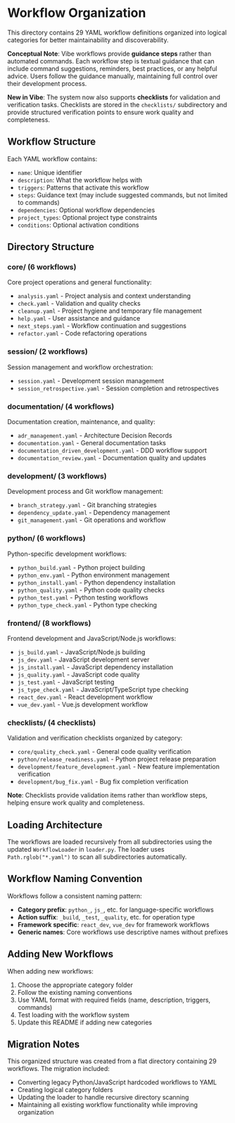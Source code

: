 # Workflow Organization

This directory contains 29 YAML workflow definitions organized into logical categories for better maintainability and discoverability.

**Conceptual Note**: Vibe workflows provide **guidance steps** rather than automated commands. Each workflow step is textual guidance that can include command suggestions, reminders, best practices, or any helpful advice. Users follow the guidance manually, maintaining full control over their development process.

**New in Vibe**: The system now also supports **checklists** for validation and verification tasks. Checklists are stored in the `checklists/` subdirectory and provide structured verification points to ensure work quality and completeness.

## Workflow Structure

Each YAML workflow contains:
- `name`: Unique identifier
- `description`: What the workflow helps with
- `triggers`: Patterns that activate this workflow
- `steps`: Guidance text (may include suggested commands, but not limited to commands)
- `dependencies`: Optional workflow dependencies
- `project_types`: Optional project type constraints
- `conditions`: Optional activation conditions

## Directory Structure

### core/ (6 workflows)
Core project operations and general functionality:
- `analysis.yaml` - Project analysis and context understanding
- `check.yaml` - Validation and quality checks
- `cleanup.yaml` - Project hygiene and temporary file management
- `help.yaml` - User assistance and guidance
- `next_steps.yaml` - Workflow continuation and suggestions
- `refactor.yaml` - Code refactoring operations

### session/ (2 workflows)
Session management and workflow orchestration:
- `session.yaml` - Development session management
- `session_retrospective.yaml` - Session completion and retrospectives

### documentation/ (4 workflows)
Documentation creation, maintenance, and quality:
- `adr_management.yaml` - Architecture Decision Records
- `documentation.yaml` - General documentation tasks
- `documentation_driven_development.yaml` - DDD workflow support
- `documentation_review.yaml` - Documentation quality and updates

### development/ (3 workflows)
Development process and Git workflow management:
- `branch_strategy.yaml` - Git branching strategies
- `dependency_update.yaml` - Dependency management
- `git_management.yaml` - Git operations and workflow

### python/ (6 workflows)
Python-specific development workflows:
- `python_build.yaml` - Python project building
- `python_env.yaml` - Python environment management
- `python_install.yaml` - Python dependency installation
- `python_quality.yaml` - Python code quality checks
- `python_test.yaml` - Python testing workflows
- `python_type_check.yaml` - Python type checking

### frontend/ (8 workflows)
Frontend development and JavaScript/Node.js workflows:
- `js_build.yaml` - JavaScript/Node.js building
- `js_dev.yaml` - JavaScript development server
- `js_install.yaml` - JavaScript dependency installation
- `js_quality.yaml` - JavaScript code quality
- `js_test.yaml` - JavaScript testing
- `js_type_check.yaml` - JavaScript/TypeScript type checking
- `react_dev.yaml` - React development workflow
- `vue_dev.yaml` - Vue.js development workflow

### checklists/ (4 checklists)
Validation and verification checklists organized by category:
- `core/quality_check.yaml` - General code quality verification
- `python/release_readiness.yaml` - Python project release preparation
- `development/feature_development.yaml` - New feature implementation verification
- `development/bug_fix.yaml` - Bug fix completion verification

**Note**: Checklists provide validation items rather than workflow steps, helping ensure work quality and completeness.

## Loading Architecture

The workflows are loaded recursively from all subdirectories using the updated `WorkflowLoader` in `loader.py`. The loader uses `Path.rglob("*.yaml")` to scan all subdirectories automatically.

## Workflow Naming Convention

Workflows follow a consistent naming pattern:
- **Category prefix**: `python_`, `js_`, etc. for language-specific workflows
- **Action suffix**: `_build`, `_test`, `_quality`, etc. for operation type
- **Framework specific**: `react_dev`, `vue_dev` for framework workflows
- **Generic names**: Core workflows use descriptive names without prefixes

## Adding New Workflows

When adding new workflows:
1. Choose the appropriate category folder
2. Follow the existing naming conventions
3. Use YAML format with required fields (name, description, triggers, commands)
4. Test loading with the workflow system
5. Update this README if adding new categories

## Migration Notes

This organized structure was created from a flat directory containing 29 workflows. The migration included:
- Converting legacy Python/JavaScript hardcoded workflows to YAML
- Creating logical category folders
- Updating the loader to handle recursive directory scanning
- Maintaining all existing workflow functionality while improving organization
